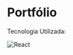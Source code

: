 # Portfólio

Tecnologia Utilizada: 

![React](https://img.shields.io/badge/React-20232A?style=for-the-badge&logo=react&logoColor=61DAFB)
